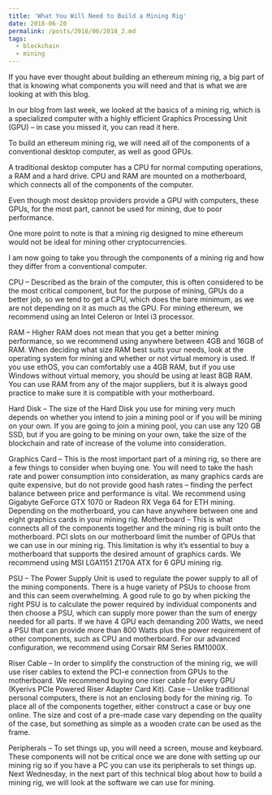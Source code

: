 ```yaml
---
title: 'What You Will Need to Build a Mining Rig'
date: 2018-06-20
permalink: /posts/2018/06/2018_2.md
tags:
  - blockchain
  - mining 
---
```


If you have ever thought about building an ethereum mining rig, a big part of that is knowing what components you will need and that is what we are looking at with this blog. 

In our blog from last week, we looked at the basics of a mining rig, which is a specialized computer with a highly efficient Graphics Processing Unit (GPU) – in case you missed it, you can read it here. 

To build an ethereum mining rig, we will need all of the components of a conventional desktop computer, as well as good GPUs. 

A traditional desktop computer has a CPU for normal computing operations, a RAM and a hard drive. CPU and RAM are mounted on a motherboard, which connects all of the components of the computer.

Even though most desktop providers provide a GPU with computers, these GPUs, for the most part, cannot be used for mining, due to poor performance.

One more point to note is that a mining rig designed to mine ethereum would not be ideal for mining other cryptocurrencies.

I am now going to take you through the components of a mining rig and how they differ from a conventional computer. 

  CPU – Described as the brain of the computer, this is often considered to be the most critical component, but for the purpose of mining, GPUs do a better job, so we tend to get a CPU, which does the bare minimum, as we are not depending on it as much as the GPU. For mining ethereum, we recommend using an Intel Celeron or Intel i3 processor. 

  RAM – Higher RAM does not mean that you get a better mining performance, so we recommend using anywhere between 4GB and 16GB of RAM. When deciding what size RAM best suits your needs, look at the operating system for mining and whether or not virtual memory is used. If you use ethOS, you can comfortably use a 4GB RAM, but if you use Windows without virtual memory, you should be using at least 8GB RAM. You can use RAM from any of the major suppliers, but it is always good practice to make sure it is compatible with your motherboard. 

  Hard Disk – The size of the Hard Disk you use for mining very much depends on whether you intend to join a mining pool or if you will be mining on your own. If you are going to join a mining pool, you can use any 120 GB SSD, but if you are going to be mining on your own, take the size of the blockchain and rate of increase of the volume into consideration. 


  Graphics Card – This is the most important part of a mining rig, so there are a few things to consider when buying one. You will need to take the hash rate and power consumption into consideration, as many graphics cards are quite expensive, but do not provide good hash rates – finding the perfect balance between price and performance is vital. We recommend using Gigabyte GeForce GTX 1070 or Radeon RX Vega 64 for ETH mining. Depending on the motherboard, you can have anywhere between one and eight graphics cards in your mining rig. 
Motherboard – This is what connects all of the components together and the mining rig is built onto the motherboard. PCI slots on our motherboard limit the number of GPUs that we can use in our mining rig. This limitation is why it’s essential to buy a motherboard that supports the desired amount of graphics cards. We recommend using MSI LGA1151 Z170A ATX for 6 GPU mining rig.

  PSU – The Power Supply Unit is used to regulate the power supply to all of the mining components. There is a huge variety of PSUs to choose from and this can seem overwhelming. A good rule to go by when picking the right PSU is to calculate the power required by individual components and then choose a PSU, which can supply more power than the sum of energy needed for all parts. If we have 4 GPU each demanding 200 Watts, we need a PSU that can provide more than 800 Watts plus the power requirement of other components, such as CPU and motherboard. For our advanced configuration, we recommend using Corsair RM Series RM1000X.

  Riser Cable – In order to simplify the construction of the mining rig, we will use riser cables to extend the PCI-e connection from GPUs to the motherboard. We recommend buying one riser cable for every GPU (Kyerivs PCIe Powered Riser Adapter Card Kit). 
Case – Unlike traditional personal computers, there is not an enclosing body for the mining rig. To place all of the components together, either construct a case or buy one online. The size and cost of a pre-made case vary depending on the quality of the case, but something as simple as a wooden crate can be used as the frame. 

  Peripherals – To set things up, you will need a screen, mouse and keyboard. These components will not be critical once we are done with setting up our mining rig so if you have a PC you can use its peripherals to set things up.
Next Wednesday, in the next part of this technical blog about how to build a mining rig, we will look at the software we can use for mining. 
